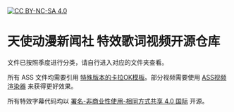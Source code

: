 [![CC BY-NC-SA 4.0](https://img.shields.io/badge/License-CC%20BY--NC--SA%204.0-lightgrey.svg)](http://creativecommons.org/licenses/by-nc-sa/4.0/)

# 天使动漫新闻社 特效歌词视频开源仓库

文件已按照季度进行分类，请自行进入对应的文件夹查看。

所有 ASS 文件均需要引用 [特殊版本的卡拉OK模板](https://github.com/XeroAlpha/aegisub-scripts#autoloadlnkara-templater-modlua)。部分视频需要使用 [ASS视频渲染器](https://github.com/XeroAlpha/AssVideoGenerator) 来获得更好效果。

所有特效字幕代码均以 [署名-非商业性使用-相同方式共享 4.0 国际](http://creativecommons.org/licenses/by-nc-sa/4.0/) 开源。

